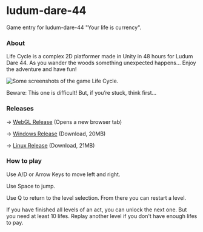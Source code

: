 # ludum-dare-44
Game entry for ludum-dare-44 "Your life is currency".

### About

Life Cycle is a complex 2D platformer made in Unity in 48 hours for Ludum Dare 44. As you wander the woods something unexpected happens… Enjoy the adventure and have fun!

![Some screenshots of the game Life Cycle.](preview.gif)

Beware: This one is difficult! But, if you’re stuck, think first…

### Releases

&rightarrow; [WebGL Release](https://www.zubspace.com/games/life-cycle?target=_blank) (Opens a new browser tab)

&rightarrow; [Windows Release](https://www.zubspace.com/user/games/life-cycle/life-cycle-ld44.zip) (Download, 20MB)

&rightarrow; [Linux Release](https://www.zubspace.com/user/games/life-cycle/life-cycle-ld44-linux.zip) (Download, 21MB)

### How to play

Use A/D or Arrow Keys to move left and right.

Use Space to jump.

Use Q to return to the level selection. From there you can restart a level.

If you have finished all levels of an act, you can unlock the next one. But you need at least 10 lifes. Replay another level if you don't have enough lifes to pay.
